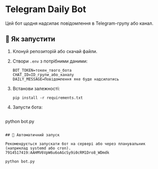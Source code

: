 # Telegram Daily Bot

Цей бот щодня надсилає повідомлення в Telegram-групу або канал.

## 🚀 Як запустити

1. Клонуй репозиторій або скачай файли.
2. Створи `.env` з потрібними даними:
   ```
   BOT_TOKEN=токен_твого_бота
   CHAT_ID=ID_групи_або_каналу
   DAILY_MESSAGE=Повідомлення яке буде надсилатись
   ```
3. Встанови залежності:

   ```
   pip install -r requirements.txt
   ```

4. Запусти бота:

   ```
python bot.py
   ```

## 🔄 Автоматичний запуск

Рекомендується запускати бот на сервері або через планувальник (наприклад systemd або cron).
7914517419:AAHMV6VpW6u6oAGcSy9i0cRM1Dro8_WDmdk

python bot.py